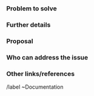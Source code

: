 <!--

* Use this issue template for suggesting new docs or updates to existing docs.
  Note: Doc work as part of feature development is covered in the Feature Request template.
  
* For issues related to features of the docs.gitlab.com site, see
     https://gitlab.com/gitlab-com/gitlab-docs/issues/       

* For information about documentation content and process, see
     https://docs.gitlab.com/ee/development/documentation/ -->

<!-- Type of issue -->

<!-- Un-comment the line for the applicable doc issue type to add its label.
     Note that all text on that line is deleted upon issue creation. -->
<!-- /label ~"docs:fix" - Correction or clarification needed. -->
<!-- /label ~"docs:new" - New doc needed to cover a new topic or use case. -->
<!-- /label ~"docs:improvement" - Improving an existing doc; e.g. adding a diagram, adding or rewording text, resolving redundancies, cross-linking, etc. -->
<!-- /label ~"docs:revamp" - Review a page or group of pages in order to plan and implement major improvements/rewrites. -->
<!-- /label ~"docs:other" - Anything else. -->

### Problem to solve

<!-- Include the following detail as necessary:
* What product or feature(s) affected?
* What docs or doc section affected? Include links or paths.
* Is there a problem with a specific document, or a feature/process that's not addressed sufficiently in docs?
* Any other ideas or requests?
-->

### Further details

<!--
* Any concepts, procedures, reference info we could add to make it easier to successfully use GitLab?
* Include use cases, benefits, and/or goals for this work.
* If adding content: What audience is it intended for? (What roles and scenarios?)
  For ideas, see personas at https://design.gitlab.com/research/personas or the persona labels at
  https://gitlab.com/groups/gitlab-org/-/labels?utf8=%E2%9C%93&subscribed=&search=persona%3A
-->

### Proposal

<!-- Further specifics for how can we solve the problem. -->

### Who can address the issue

<!-- What if any special expertise is required to resolve this issue? -->

### Other links/references

<!-- E.g. related GitLab issues/MRs -->

/label ~Documentation
